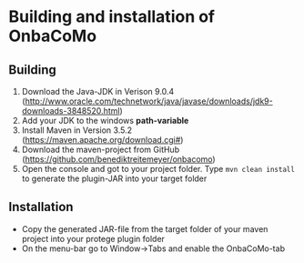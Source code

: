 # Building and installation of OnbaCoMo

## Building
1. Download the Java-JDK in Verison 9.0.4 (http://www.oracle.com/technetwork/java/javase/downloads/jdk9-downloads-3848520.html)
2. Add your JDK to the windows **path-variable**
3. Install Maven in Version 3.5.2 (https://maven.apache.org/download.cgi#)
4. Download the maven-project from GitHub (https://github.com/benediktreitemeyer/onbacomo)
5. Open the console and got to your project folder. Type `mvn clean install` to generate the plugin-JAR into your target folder

## Installation
- Copy the generated JAR-file from the target folder of your maven project into your protege plugin folder
- On the menu-bar go to Window->Tabs and enable the OnbaCoMo-tab
